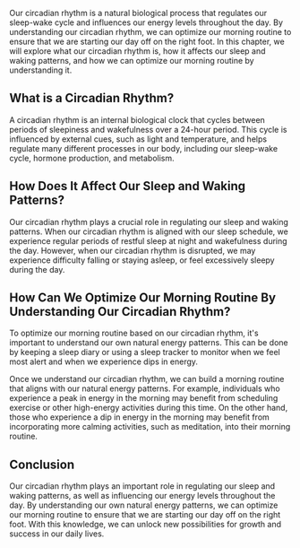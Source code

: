 
Our circadian rhythm is a natural biological process that regulates our sleep-wake cycle and influences our energy levels throughout the day. By understanding our circadian rhythm, we can optimize our morning routine to ensure that we are starting our day off on the right foot. In this chapter, we will explore what our circadian rhythm is, how it affects our sleep and waking patterns, and how we can optimize our morning routine by understanding it.

What is a Circadian Rhythm?
---------------------------

A circadian rhythm is an internal biological clock that cycles between periods of sleepiness and wakefulness over a 24-hour period. This cycle is influenced by external cues, such as light and temperature, and helps regulate many different processes in our body, including our sleep-wake cycle, hormone production, and metabolism.

How Does It Affect Our Sleep and Waking Patterns?
-------------------------------------------------

Our circadian rhythm plays a crucial role in regulating our sleep and waking patterns. When our circadian rhythm is aligned with our sleep schedule, we experience regular periods of restful sleep at night and wakefulness during the day. However, when our circadian rhythm is disrupted, we may experience difficulty falling or staying asleep, or feel excessively sleepy during the day.

How Can We Optimize Our Morning Routine By Understanding Our Circadian Rhythm?
------------------------------------------------------------------------------

To optimize our morning routine based on our circadian rhythm, it's important to understand our own natural energy patterns. This can be done by keeping a sleep diary or using a sleep tracker to monitor when we feel most alert and when we experience dips in energy.

Once we understand our circadian rhythm, we can build a morning routine that aligns with our natural energy patterns. For example, individuals who experience a peak in energy in the morning may benefit from scheduling exercise or other high-energy activities during this time. On the other hand, those who experience a dip in energy in the morning may benefit from incorporating more calming activities, such as meditation, into their morning routine.

Conclusion
----------

Our circadian rhythm plays an important role in regulating our sleep and waking patterns, as well as influencing our energy levels throughout the day. By understanding our own natural energy patterns, we can optimize our morning routine to ensure that we are starting our day off on the right foot. With this knowledge, we can unlock new possibilities for growth and success in our daily lives.
